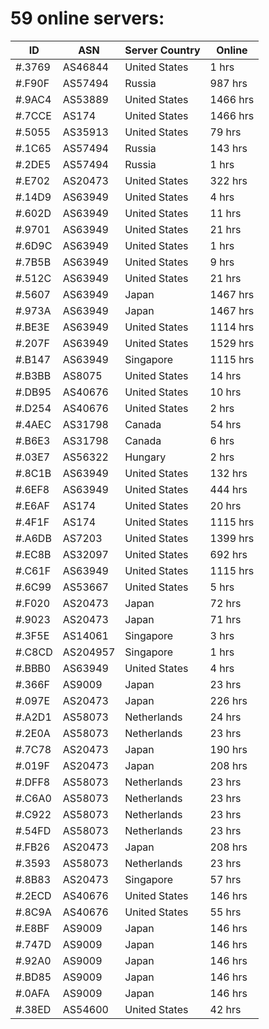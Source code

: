 # 59 online servers:

| ID | ASN | Server Country | Online |
| ------ | ------ | ------ | ------ |
| #.3769 | AS46844 | United States | 1 hrs |
| #.F90F | AS57494 | Russia | 987 hrs |
| #.9AC4 | AS53889 | United States | 1466 hrs |
| #.7CCE | AS174 | United States | 1466 hrs |
| #.5055 | AS35913 | United States | 79 hrs |
| #.1C65 | AS57494 | Russia | 143 hrs |
| #.2DE5 | AS57494 | Russia | 1 hrs |
| #.E702 | AS20473 | United States | 322 hrs |
| #.14D9 | AS63949 | United States | 4 hrs |
| #.602D | AS63949 | United States | 11 hrs |
| #.9701 | AS63949 | United States | 21 hrs |
| #.6D9C | AS63949 | United States | 1 hrs |
| #.7B5B | AS63949 | United States | 9 hrs |
| #.512C | AS63949 | United States | 21 hrs |
| #.5607 | AS63949 | Japan | 1467 hrs |
| #.973A | AS63949 | Japan | 1467 hrs |
| #.BE3E | AS63949 | United States | 1114 hrs |
| #.207F | AS63949 | United States | 1529 hrs |
| #.B147 | AS63949 | Singapore | 1115 hrs |
| #.B3BB | AS8075 | United States | 14 hrs |
| #.DB95 | AS40676 | United States | 10 hrs |
| #.D254 | AS40676 | United States | 2 hrs |
| #.4AEC | AS31798 | Canada | 54 hrs |
| #.B6E3 | AS31798 | Canada | 6 hrs |
| #.03E7 | AS56322 | Hungary | 2 hrs |
| #.8C1B | AS63949 | United States | 132 hrs |
| #.6EF8 | AS63949 | United States | 444 hrs |
| #.E6AF | AS174 | United States | 20 hrs |
| #.4F1F | AS174 | United States | 1115 hrs |
| #.A6DB | AS7203 | United States | 1399 hrs |
| #.EC8B | AS32097 | United States | 692 hrs |
| #.C61F | AS63949 | United States | 1115 hrs |
| #.6C99 | AS53667 | United States | 5 hrs |
| #.F020 | AS20473 | Japan | 72 hrs |
| #.9023 | AS20473 | Japan | 71 hrs |
| #.3F5E | AS14061 | Singapore | 3 hrs |
| #.C8CD | AS204957 | Singapore | 1 hrs |
| #.BBB0 | AS63949 | United States | 4 hrs |
| #.366F | AS9009 | Japan | 23 hrs |
| #.097E | AS20473 | Japan | 226 hrs |
| #.A2D1 | AS58073 | Netherlands | 24 hrs |
| #.2E0A | AS58073 | Netherlands | 23 hrs |
| #.7C78 | AS20473 | Japan | 190 hrs |
| #.019F | AS20473 | Japan | 208 hrs |
| #.DFF8 | AS58073 | Netherlands | 23 hrs |
| #.C6A0 | AS58073 | Netherlands | 23 hrs |
| #.C922 | AS58073 | Netherlands | 23 hrs |
| #.54FD | AS58073 | Netherlands | 23 hrs |
| #.FB26 | AS20473 | Japan | 208 hrs |
| #.3593 | AS58073 | Netherlands | 23 hrs |
| #.8B83 | AS20473 | Singapore | 57 hrs |
| #.2ECD | AS40676 | United States | 146 hrs |
| #.8C9A | AS40676 | United States | 55 hrs |
| #.E8BF | AS9009 | Japan | 146 hrs |
| #.747D | AS9009 | Japan | 146 hrs |
| #.92A0 | AS9009 | Japan | 146 hrs |
| #.BD85 | AS9009 | Japan | 146 hrs |
| #.0AFA | AS9009 | Japan | 146 hrs |
| #.38ED | AS54600 | United States | 42 hrs |

